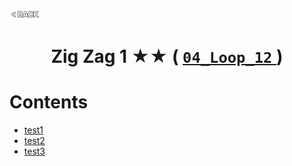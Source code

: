 <p align="left">
  <a href="../README.md">
    <img src="../../Z99-OTHERS/00-common/00-back.png" style="width:10%">
  </a>
</p>

<div align="center">
  <h1>
    Zig Zag 1 ★★ (
      <a href="https://drive.google.com/file/d/1qVnA8Sd9Yx741Ud-dvpnS1oX8wLMuh4F/view?usp=drive_link">
        <code>04_Loop_12</code>
      </a>
    )
  </h1>
</div>

# Contents

-   [test1]()
-   [test2]()
-   [test3]()
